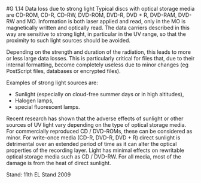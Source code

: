 #G 1.14 Data loss due to strong light
Typical discs with optical storage media are CD-ROM, CD-R, CD-RW, DVD-ROM, DVD-R, DVD + R, DVD-RAM, DVD-RW and MO. Information is both laser applied and read, only in the MO is magnetically written and optically read. The data carriers described in this way are sensitive to strong light, in particular in the UV range, so that the proximity to such light sources should be avoided.

Depending on the strength and duration of the radiation, this leads to more or less large data losses. This is particularly critical for files that, due to their internal formatting, become completely useless due to minor changes (eg PostScript files, databases or encrypted files).

Examples of strong light sources are:

* Sunlight (especially on cloud-free summer days or in high altitudes),
* Halogen lamps,
* special fluorescent lamps.


Recent research has shown that the adverse effects of sunlight or other sources of UV light vary depending on the type of optical storage media. For commercially reproduced CD / DVD-ROMs, these can be considered as minor. For write-once media (CD-R, DVD-R, DVD + R) direct sunlight is detrimental over an extended period of time as it can alter the optical properties of the recording layer. Light has minimal effects on rewritable optical storage media such as CD / DVD-RW. For all media, most of the damage is from the heat of direct sunlight.

Stand: 11th EL Stand 2009



